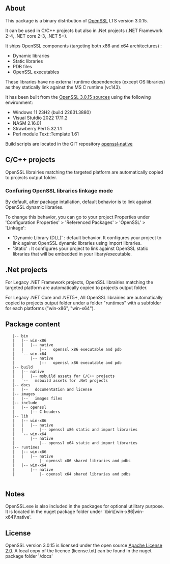 ## About

This package is a binary distribution of [OpenSSL](https://www.openssl.org/) LTS version 3.0.15.

It can be used in C/C++ projects but also in .Net projects (.NET Framework 2-4, .NET core 2-3, .NET 5+).

It ships OpenSSL components (targeting both x86 and x64 architectures) :
- Dynamic libraries 
- Static libraries 
- PDB files
- OpenSSL executables

These libraries have no external runtime dependencies (except OS libraries) as they statically link against the MS C runtime (vc143).

It has been built from the [OpenSSL 3.0.15 sources](https://github.com/openssl/openssl/releases/tag/openssl-3.0.15) using the following environment:
- Windows 11 23H2 (build 22631.3880)
- Visual Stutdio 2022 17.11.2
- NASM 2.16.01
- Strawberry Perl 5.32.1.1
- Perl module Text::Template 1.61

Build scripts are located in the GIT repository [openssl-native](https://github.com/vrogier/openssl-native)

## C/C++ projects

OpenSSL librairies matching the targeted platform are automatically copied to projects output folder.

### Confuring OpenSSL libraries linkage mode

By default, after package intallation, default behavior is to link against OpenSSL dynamic libraries.

To change this behavior, you can go to your project Properties under 'Configuration Properties' > 'Referenced Packages' > 'OpenSSL' > 'Linkage':
- 'Dynamic Library (DLL)' : default behavior. It configures your project to link against OpenSSL dynamic libraries using import libraries.
- 'Static' : It configures your project to link against OpenSSL static libraries that will be embedded in your libary/executable.

## .Net projects

For Legacy .NET Framework projects, OpenSSL librairies matching the targeted platform are automatically copied to projects output folder.

For Legacy .NET Core and .NET5+, All OpenSSL librairies are automatically copied to projects output folder under a folder "runtimes" with a subfolder for each platforms ("win-x86", "win-x64").

## Package content
```
   |-- bin
   |   |-- win-x86
   |   |   |-- native
   |   |       |--   openssl x86 executable and pdb
   |   `-- win-x64
   |       |-- native
   |           |--   openssl x86 executable and pdb   
   |-- build
   |   |-- native
   |   |   |-- msbuild assets for C/C++ projects
   |   `--   msbuild assets for .Net projects   
   |-- docs
   |   |--   documentation and license
   |-- images
   |   |--   images files
   |-- include
   |   |-- openssl
   |       |-- C headers
   |-- lib
   |   |-- win-x86
   |   |   |-- native
   |   |       |-- openssl x86 static and import libraries
   |   `-- win-x64
   |       |-- native
   |           |-- openssl x64 static and import libraries
   |-- runtimes
   |   |-- win-x86
   |   |   |-- native
   |           |- openssl x86 shared libraries and pdbs
   |   |-- win-x64
   |       |-- native
   |           |- openssl x64 shared libraries and pdbs
   
```

## Notes

OpenSSL.exe is also included in the packages for optional utilitary purpose. 
It is located in the nuget package folder under '\bin\\[win-x86|win-x64]\native'.

## License

OpenSSL version 3.0.15 is licensed under the open source [Apache License 2.0](https://github.com/openssl/openssl/blob/openssl-3.0/LICENSE.txt).
A local copy of the licence (license.txt) can be found in the nuget package folder '/docs'



